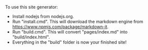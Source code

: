 To use this site generator:
- Install nodejs from nodejs.org.
- Run "install.cmd". This will download the markdown engine from https://www.npmjs.com/package/markdown-it.
- Run "build.cmd". This will convert "pages/index.md" into "build/index.html".
- Everything in the "build" folder is now your finished site!